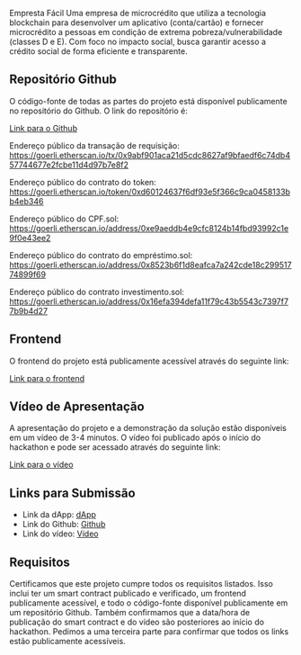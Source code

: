 Empresta Fácil
Uma empresa de microcrédito que utiliza a tecnologia blockchain para desenvolver um aplicativo (conta/cartão) e fornecer microcrédito a pessoas em condição de extrema pobreza/vulnerabilidade (classes D e E). Com foco no impacto social, busca garantir acesso a crédito social de forma eficiente e transparente.

## Repositório Github
O código-fonte de todas as partes do projeto está disponível publicamente no repositório do Github. O link do repositório é:

[Link para o Github]( https://github.com/dshimo0/EthereumSP23-EMPF)

Endereço público da transação de requisição: 
https://goerli.etherscan.io/tx/0x9abf901aca21d5cdc8627af9bfaedf6c74db457744677e2fcbe11d4d97b7e8f2

Endereço público do contrato do token:
https://goerli.etherscan.io/token/0xd60124637f6df93e5f366c9ca0458133bb4eb346

Endereço público do CPF.sol:
https://goerli.etherscan.io/address/0xe9aeddb4e9cfc8124b14fbd93992c1e9f0e43ee2

Endereço público do contrato do empréstimo.sol:
https://goerli.etherscan.io/address/0x8523b6f1d8eafca7a242cde18c29951774899f69

Endereço público do contrato investimento.sol:
https://goerli.etherscan.io/address/0x16efa394defa11f79c43b5543c7397f77b9b4d27

## Frontend

O frontend do projeto está publicamente acessível através do seguinte link:

[Link para o frontend](https://143.244.191.92)

## Vídeo de Apresentação

A apresentação do projeto e a demonstração da solução estão disponíveis em um vídeo de 3-4 minutos. O vídeo foi publicado após o início do hackathon e pode ser acessado através do seguinte link:

[Link para o vídeo]( https://youtu.be/ljIEyzog8co)

## Links para Submissão

- Link da dApp: [dApp](https://143.244.191.92)
- Link do Github: [Github](https://github.com/dshimo0/EthereumSP23-EMPF)
- Link do vídeo: [Vídeo]( https://youtu.be/ljIEyzog8co)

## Requisitos

Certificamos que este projeto cumpre todos os requisitos listados. Isso inclui ter um smart contract publicado e verificado, um frontend publicamente acessível, e todo o código-fonte disponível publicamente em um repositório Github. Também confirmamos que a data/hora de publicação do smart contract e do vídeo são posteriores ao início do hackathon. Pedimos a uma terceira parte para confirmar que todos os links estão publicamente acessíveis.
